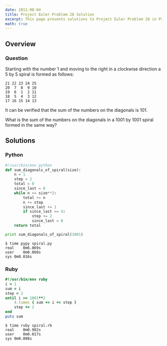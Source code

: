 ```yaml
---
date: 2011-08-04
title: Project Euler Problem 28 Solution
excerpt: This page presents solutions to Project Euler Problem 28 in Python and Ruby.
math: true
---
```



## Overview


### Question

Starting with the number 1 and moving to the 
right in a clockwise direction a 5 by 5 spiral 
is formed as follows:

    21 22 23 24 25
    20  7  8  9 10
    19  6  1  2 11
    18  5  4  3 12
    17 16 15 14 13

It can be verified that the sum of the numbers 
on the diagonals is 101.

What is the sum of the numbers on the diagonals 
in a 1001 by 1001 spiral formed in the same way?






## Solutions

### Python

```python
#!/usr/bin/env python
def sum_diagonals_of_spiral(size):
    n = 1
    step = 2
    total = 0
    since_last = 0
    while n <= size**2:
        total += n
        n += step
        since_last += 1
        if since_last == 4:
            step += 2
            since_last = 0
    return total

print sum_diagonals_of_spiral(1001)
```


```
$ time pypy spiral.py
real	0m6.869s
user	0m0.060s
sys	0m0.016s
```



### Ruby

```ruby
#!/usr/bin/env ruby
i = 1
sum = i
step = 2
until i >= 1001**2
	4.times { sum += i += step }
	step += 2
end
puts sum
```


```
$ time ruby spiral.rb
real	0m0.982s
user	0m0.017s
sys	0m0.008s
```


